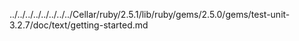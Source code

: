 ../../../../../../../../Cellar/ruby/2.5.1/lib/ruby/gems/2.5.0/gems/test-unit-3.2.7/doc/text/getting-started.md